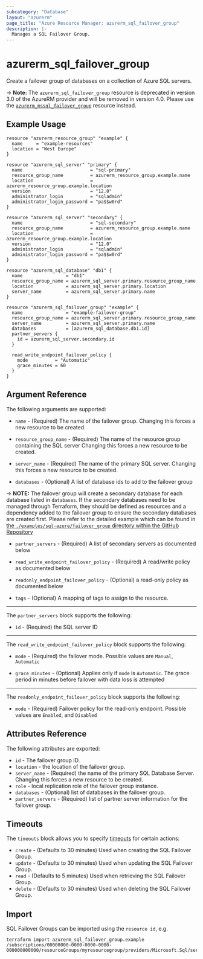 ```yaml
---
subcategory: "Database"
layout: "azurerm"
page_title: "Azure Resource Manager: azurerm_sql_failover_group"
description: |-
  Manages a SQL Failover Group.
---
```


# azurerm_sql_failover_group

Create a failover group of databases on a collection of Azure SQL servers.

-> **Note:** The `azurerm_sql_failover_group` resource is deprecated in version 3.0 of the AzureRM provider and will be removed in version 4.0. Please use the [`azurerm_mssql_failover_group`](https://registry.terraform.io/providers/hashicorp/azurerm/latest/docs/resources/mssql_failover_group) resource instead.

## Example Usage

```hcl
resource "azurerm_resource_group" "example" {
  name     = "example-resources"
  location = "West Europe"
}

resource "azurerm_sql_server" "primary" {
  name                         = "sql-primary"
  resource_group_name          = azurerm_resource_group.example.name
  location                     = azurerm_resource_group.example.location
  version                      = "12.0"
  administrator_login          = "sqladmin"
  administrator_login_password = "pa$$w0rd"
}

resource "azurerm_sql_server" "secondary" {
  name                         = "sql-secondary"
  resource_group_name          = azurerm_resource_group.example.name
  location                     = azurerm_resource_group.example.location
  version                      = "12.0"
  administrator_login          = "sqladmin"
  administrator_login_password = "pa$$w0rd"
}

resource "azurerm_sql_database" "db1" {
  name                = "db1"
  resource_group_name = azurerm_sql_server.primary.resource_group_name
  location            = azurerm_sql_server.primary.location
  server_name         = azurerm_sql_server.primary.name
}

resource "azurerm_sql_failover_group" "example" {
  name                = "example-failover-group"
  resource_group_name = azurerm_sql_server.primary.resource_group_name
  server_name         = azurerm_sql_server.primary.name
  databases           = [azurerm_sql_database.db1.id]
  partner_servers {
    id = azurerm_sql_server.secondary.id
  }

  read_write_endpoint_failover_policy {
    mode          = "Automatic"
    grace_minutes = 60
  }
}
```

## Argument Reference

The following arguments are supported:

* `name` - (Required) The name of the failover group. Changing this forces a new resource to be created.

* `resource_group_name` - (Required) The name of the resource group containing the SQL server Changing this forces a new resource to be created.

* `server_name` - (Required) The name of the primary SQL server. Changing this forces a new resource to be created. 

* `databases` - (Optional) A list of database ids to add to the failover group

-> **NOTE:** The failover group will create a secondary database for each database listed in `databases`. If the secondary databases need to be managed through Terraform, they should be defined as resources and a dependency added to the failover group to ensure the secondary databases are created first. Please refer to the detailed example which can be found in [the `./examples/sql-azure/failover_group` directory within the GitHub Repository](https://github.com/hashicorp/terraform-provider-azurerm/tree/main/examples/sql-azure/failover_group)

* `partner_servers` - (Required) A list of secondary servers as documented below

* `read_write_endpoint_failover_policy` - (Required) A read/write policy as documented below

* `readonly_endpoint_failover_policy` - (Optional) a read-only policy as documented below

* `tags` - (Optional) A mapping of tags to assign to the resource.

---

The `partner_servers` block supports the following:

* `id` - (Required) the SQL server ID

---

The `read_write_endpoint_failover_policy` block supports the following:

* `mode` - (Required) the failover mode. Possible values are `Manual`, `Automatic`

* `grace_minutes` - (Optional) Applies only if `mode` is `Automatic`. The grace period in minutes before failover with data loss is attempted

---

The `readonly_endpoint_failover_policy` block supports the following:

* `mode` - (Required) Failover policy for the read-only endpoint. Possible values are `Enabled`, and `Disabled`

## Attributes Reference

The following attributes are exported:

* `id` - The failover group ID.
* `location` - the location of the failover group.
* `server_name` - (Required) the name of the primary SQL Database Server. Changing this forces a new resource to be created.
* `role` - local replication role of the failover group instance.
* `databases` - (Optional) list of databases in the failover group.
* `partner_servers` - (Required) list of partner server information for the failover group.

## Timeouts

The `timeouts` block allows you to specify [timeouts](https://www.terraform.io/language/resources/syntax#operation-timeouts) for certain actions:

* `create` - (Defaults to 30 minutes) Used when creating the SQL Failover Group.
* `update` - (Defaults to 30 minutes) Used when updating the SQL Failover Group.
* `read` - (Defaults to 5 minutes) Used when retrieving the SQL Failover Group.
* `delete` - (Defaults to 30 minutes) Used when deleting the SQL Failover Group.

## Import

SQL Failover Groups can be imported using the `resource id`, e.g.

```shell
terraform import azurerm_sql_failover_group.example /subscriptions/00000000-0000-0000-0000-000000000000/resourceGroups/myresourcegroup/providers/Microsoft.Sql/servers/myserver/failoverGroups/group1
```
